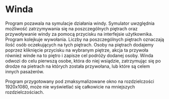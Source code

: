 # Winda
Program pozawala na symulacje działania windy. Symulator uwzględnia możliwość zatrzymywania się na poszczególnych piętrach
oraz przywoływanie windy za pomocą przycisku na interfejsie użytkownika. Program kolejkuje wywołania.
Liczby na poszczególnych piętrach oznaczają ilość osób oczekujących na tych piętrach. Osoby na piętrach dodajemy poprzez
kliknięcie przycisku na wybranym piętrze, akcja ta przywoła również winde na to piętro i zapisze cel podróży dodanej osoby.
Winda odwozi do celu pierwszą osobe, która do niej wsiądzie, zatrzymując się po drodze na pietrach na których została przywołana, lub które są celem innych pasażerów.

Program przygotowany pod zmaksymalizowane okno na rozdzielczości 1920x1080, może nie wyświetlać się całkowicie na mniejszych rozdzielczościach.
